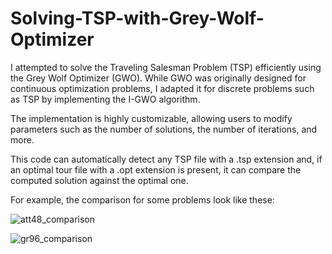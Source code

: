 # Solving-TSP-with-Grey-Wolf-Optimizer
I attempted to solve the Traveling Salesman Problem (TSP) efficiently using the Grey Wolf Optimizer (GWO). While GWO was originally designed for continuous optimization problems, I adapted it for discrete problems such as TSP by implementing the I-GWO algorithm.

The implementation is highly customizable, allowing users to modify parameters such as the number of solutions, the number of iterations, and more.

This code can automatically detect any TSP file with a .tsp extension and, if an optimal tour file with a .opt extension is present, it can compare the computed solution against the optimal one.

For example, the comparison for some problems look like these:

![att48_comparison](https://github.com/user-attachments/assets/84ef2ebf-a260-4528-91e9-d35c05f50c0c)


![gr96_comparison](https://github.com/user-attachments/assets/d0ac58fe-1774-498f-b6cb-e890307cb251)
